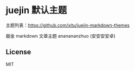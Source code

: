 # juejin 默认主题

主题列表：https://github.com/xitu/juejin-markdown-themes

掘金 markdown 文章主题 ananananzhuo (安安安安卓)



## License

MIT
